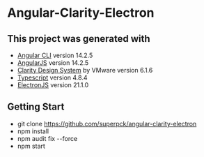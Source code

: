 # Angular-Clarity-Electron

## This project was generated with
- [Angular CLI](https://github.com/angular/angular-cli) version 14.2.5
- [AngularJS](https://angular.io/) version 14.2.5
- [Clarity Design System](https://vmware.github.io/clarity)  by VMware version 6.1.6
- [Typescript](https://www.typescriptlang.org/) version 4.8.4
- [ElectronJS](https://github.com/electron/electron) version 21.1.0

## Getting Start
* git clone https://github.com/superpck/angular-clarity-electron
* npm install
* npm audit fix --force
* npm start
